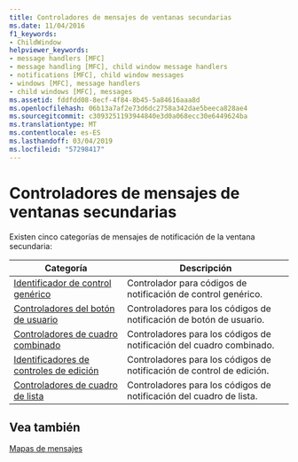 ```yaml
---
title: Controladores de mensajes de ventanas secundarias
ms.date: 11/04/2016
f1_keywords:
- ChildWindow
helpviewer_keywords:
- message handlers [MFC]
- message handling [MFC], child window message handlers
- notifications [MFC], child window messages
- windows [MFC], message handlers
- child windows [MFC], messages
ms.assetid: fddfdd08-8ecf-4f84-8b45-5a84616aaa8d
ms.openlocfilehash: 06b13a7af2e73d6dc2758a342dae5beeca828ae4
ms.sourcegitcommit: c3093251193944840e3d0a068ecc30e6449624ba
ms.translationtype: MT
ms.contentlocale: es-ES
ms.lasthandoff: 03/04/2019
ms.locfileid: "57298417"
---
```

# <a name="child-window-notification-message-handlers"></a>Controladores de mensajes de ventanas secundarias

Existen cinco categorías de mensajes de notificación de la ventana secundaria:

|Categoría|Descripción|
|--------------|-----------------|
|[Identificador de control genérico](../../mfc/reference/generic-control-handler.md)|Controlador para códigos de notificación de control genérico.|
|[Controladores del botón de usuario](../../mfc/reference/user-button-handlers.md)|Controladores para los códigos de notificación de botón de usuario.|
|[Controladores de cuadro combinado](../../mfc/reference/combo-box-handlers.md)|Controladores para los códigos de notificación del cuadro combinado.|
|[Identificadores de controles de edición](../../mfc/reference/edit-control-handlers.md)|Controladores para los códigos de notificación de control de edición.|
|[Controladores de cuadro de lista](../../mfc/reference/list-box-handlers.md)|Controladores para los códigos de notificación del cuadro de lista.|

## <a name="see-also"></a>Vea también

[Mapas de mensajes](../../mfc/reference/message-maps-mfc.md)
